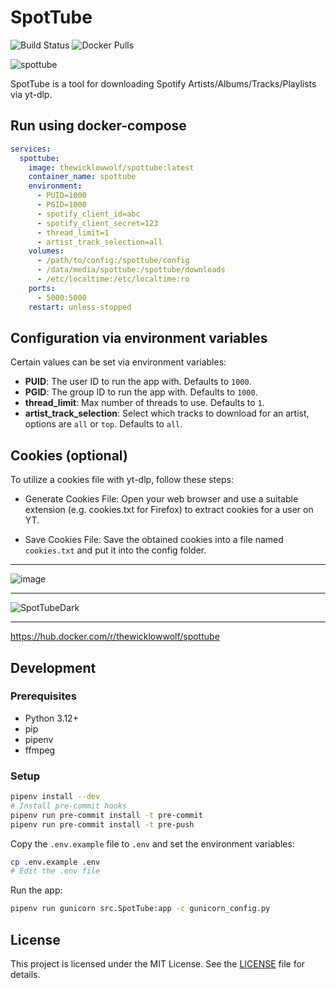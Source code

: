 # SpotTube

![Build Status](https://github.com/TheWicklowWolf/SpotTube/actions/workflows/main.yml/badge.svg)
![Docker Pulls](https://img.shields.io/docker/pulls/thewicklowwolf/spottube.svg)

![spottube](https://github.com/TheWicklowWolf/SpotTube/assets/111055425/a99d7c70-c37c-4d65-b25d-04bf3bfdd37a)

SpotTube is a tool for downloading Spotify Artists/Albums/Tracks/Playlists via yt-dlp.

## Run using docker-compose

```yaml
services:
  spottube:
    image: thewicklowwolf/spottube:latest
    container_name: spottube
    environment:
      - PUID=1000
      - PGID=1000
      - spotify_client_id=abc
      - spotify_client_secret=123
      - thread_limit=1
      - artist_track_selection=all
    volumes:
      - /path/to/config:/spottube/config
      - /data/media/spottube:/spottube/downloads
      - /etc/localtime:/etc/localtime:ro
    ports:
      - 5000:5000
    restart: unless-stopped
```

## Configuration via environment variables

Certain values can be set via environment variables:

* __PUID__: The user ID to run the app with. Defaults to `1000`.
* __PGID__: The group ID to run the app with. Defaults to `1000`.
* __thread_limit__: Max number of threads to use. Defaults to `1`.
* __artist_track_selection__: Select which tracks to download for an artist, options are `all` or `top`. Defaults to `all`.

## Cookies (optional)

To utilize a cookies file with yt-dlp, follow these steps:

* Generate Cookies File: Open your web browser and use a suitable extension (e.g. cookies.txt for Firefox) to extract cookies for a user on YT.

* Save Cookies File: Save the obtained cookies into a file named `cookies.txt` and put it into the config folder.

---

![image](https://github.com/TheWicklowWolf/SpotTube/assets/111055425/6a52236b-330f-4761-97c0-3a526c22604f)

---

![SpotTubeDark](https://github.com/TheWicklowWolf/SpotTube/assets/111055425/5e4f0ed2-07e5-4915-bfb8-56e2e4a06b02)

---

<https://hub.docker.com/r/thewicklowwolf/spottube>

## Development

### Prerequisites

* Python 3.12+
* pip
* pipenv
* ffmpeg

### Setup

```bash
pipenv install --dev
# Install pre-commit hooks
pipenv run pre-commit install -t pre-commit
pipenv run pre-commit install -t pre-push
```

Copy the `.env.example` file to `.env` and set the environment variables:

```bash
cp .env.example .env
# Edit the .env file
```

Run the app:

```bash
pipenv run gunicorn src.SpotTube:app -c gunicorn_config.py
```

## License

This project is licensed under the MIT License. See the [LICENSE](LICENSE) file for details.
